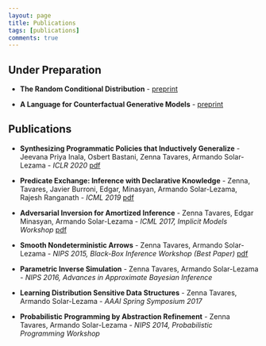 ```yaml
---
layout: page
title: Publications
tags: [publications]
comments: true
---
```


## Under Preparation

- __The Random Conditional Distribution__ - [preprint](http://www.zenna.org/publications/rcd.pdf) 

- __A Language for Counterfactual Generative Models__ - [preprint](http://www.zenna.org/publications/causal.pdf) 

## Publications
- __Synthesizing Programmatic Policies that Inductively Generalize__ - Jeevana Priya Inala, Osbert Bastani, Zenna Tavares, Armando Solar-Lezama - *ICLR 2020* [pdf](https://openreview.net/pdf?id=S1l8oANFDH)

- __Predicate Exchange: Inference with Declarative Knowledge__ - Zenna, Tavares, Javier Burroni, Edgar, Minasyan, Armando Solar-Lezama, Rajesh Ranganath - *ICML 2019* [pdf](http://proceedings.mlr.press/v97/tavares19a/tavares19a.pdf)

- __Adversarial Inversion for Amortized Inference__ - Zenna Tavares, Edgar Minasyan, Armando Solar-Lezama - *ICML 2017, Implicit Models Workshop* [pdf](https://www.dropbox.com/s/nomcb3vhikihkw3/zennaadversarial.pdf?dl=0)

- __Smooth Nondeterministic Arrows__ - Zenna Tavares, Armando Solar-Lezama - *NIPS 2015, Black-Box Inference Workshop (Best Paper)* [pdf](http://www.blackboxworkshop.org/pdf/nips2015blackbox_zenna.pdf)

- __Parametric Inverse Simulation__ - Zenna Tavares, Armando Solar-Lezama - *NIPS 2016, Advances in Approximate Bayesian Inference*

- __Learning Distribution Sensitive Data Structures__ - Zenna Tavares, Armando Solar-Lezama -  *AAAI Spring Symposium 2017*

- __Probabilistic Programming by Abstraction Refinement__ - Zenna Tavares, Armando Solar-Lezama - *NIPS 2014, Probabilistic Programming Workshop*

